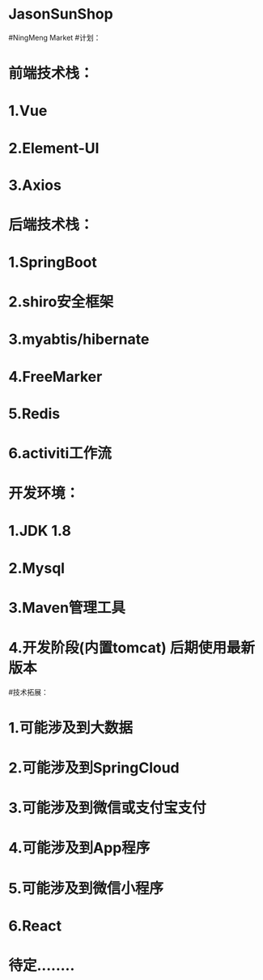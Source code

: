 # JasonSunShop
#NingMeng Market
#计划：
#  前端技术栈：
#         1.Vue
#         2.Element-UI
#         3.Axios


#  后端技术栈：
#         1.SpringBoot
#         2.shiro安全框架
#         3.myabtis/hibernate
#         4.FreeMarker
#         5.Redis
#         6.activiti工作流

#  开发环境：
#         1.JDK 1.8
#         2.Mysql
#         3.Maven管理工具
#         4.开发阶段(内置tomcat) 后期使用最新版本

#技术拓展：
#         1.可能涉及到大数据
#         2.可能涉及到SpringCloud
#         3.可能涉及到微信或支付宝支付
#         4.可能涉及到App程序
#         5.可能涉及到微信小程序
#         6.React
#         待定........